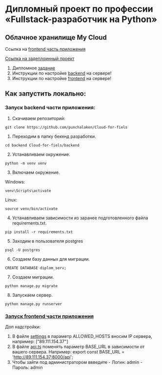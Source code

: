 # Дипломный проект по профессии «Fullstack-разработчик на Python»

## Облачное хранилище My Cloud

Ссылка на [frontend часть приложения](https://github.com/punchalaken/frontend-for-clouds/tree/main)

[Ссылка на задеплоинный проект](http://89.111.154.37/)


1. Дипломное [задание](/_README.md)
2. Инструкции по настройке [backend](/backend/README.md) на сервере!
3. Инструкции по настройке [frontend](https://github.com/punchalaken/frontend-for-clouds/blob/main/README.md) на сервере!

## Как запустить локально: 

### Запуск backend части приложения: 

1. Скачиваем репозиторий:
```
git clone https://github.com/punchalaken/Cloud-for-fiels
```

1. Переходим в папку бекенд разработки.
```
cd backend Cloud-for-fiels/backend
```

2. Устанавливаем окружение.
```
python -m venv venv

```

3. Включаем окружение.

Windows:

```
venv\Scripts\activate
```

Linux:

```
source venv/bin/activate
```

4. Устанавливаем зависимости из заранее подготовленного файла requirements.txt.

```
pip install -r requirements.txt
```

5. Заходим в пользователя postgres
```
psql -U postgres 
```

6. Создаем базу данных для миграции.
```
CREATE DATABASE diplom_serv;
```

7. Создаем миграции. 
```
python manage.py migrate 
```

8. Запускаем сервер. 
```
python manage.py runserver
```

### [Запуск frontend части приложения](https://github.com/punchalaken/frontend-for-clouds)

Доп надстройки:
1. В файле [settings](/backend/mycloud/settings.py) в параметр ALLOWED_HOSTS вносим IP сервера, например: ["89.111.154.37"]
2. В файле [api.ts](/frontend/src/api/api.ts) поменять параметр BASE_URL в зависимости от вашего сервера. Например: export const BASE_URL = 'http://89.111.154.37:8000/api';
3. Чтобы зайти под администратором ввведите - Логин: admin - Пароль: admin
